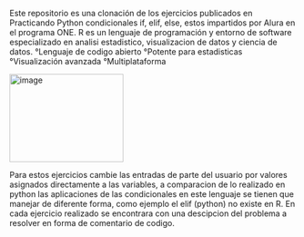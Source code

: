 Este repositorio es una clonación de los ejercicios publicados en Practicando Python condicionales if, elif, else, 
estos impartidos por Alura en el programa ONE.
R es un lenguaje de programación y entorno de software especializado en analisi estadistico, visualizacion de datos 
y ciencia de datos.
°Lenguaje de codigo abierto
°Potente para estadisticas
°Visualización avanzada
°Multiplataforma


<img width="200" height="155" alt="image" src="https://github.com/user-attachments/assets/7760d1c5-22a4-4b45-beeb-e91d828e1824" />


Para estos ejercicios cambie las entradas de parte del usuario por valores asignados directamente a las variables, a comparacion de lo 
realizado en python las aplicaciones de las condicionales en este lenguaje se tienen que manejar de diferente forma, como ejemplo el elif 
(python) no existe en R.
En cada ejercicio realizado se encontrara con una descipcion del problema a resolver en forma de comentario de codigo. 
